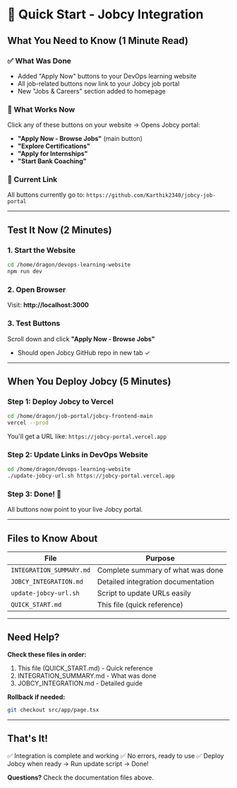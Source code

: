 # 🚀 Quick Start - Jobcy Integration

## What You Need to Know (1 Minute Read)

### ✅ What Was Done
- Added "Apply Now" buttons to your DevOps learning website
- All job-related buttons now link to your Jobcy job portal
- New "Jobs & Careers" section added to homepage

### 🎯 What Works Now
Click any of these buttons on your website → Opens Jobcy portal:
- **"Apply Now - Browse Jobs"** (main button)
- **"Explore Certifications"**
- **"Apply for Internships"**
- **"Start Bank Coaching"**

### 🔗 Current Link
All buttons currently go to: `https://github.com/Karthik2340/jobcy-job-portal`

---

## Test It Now (2 Minutes)

### 1. Start the Website
```bash
cd /home/dragon/devops-learning-website
npm run dev
```

### 2. Open Browser
Visit: **http://localhost:3000**

### 3. Test Buttons
Scroll down and click **"Apply Now - Browse Jobs"**
- Should open Jobcy GitHub repo in new tab ✓

---

## When You Deploy Jobcy (5 Minutes)

### Step 1: Deploy Jobcy to Vercel
```bash
cd /home/dragon/job-portal/jobcy-frontend-main
vercel --prod
```
You'll get a URL like: `https://jobcy-portal.vercel.app`

### Step 2: Update Links in DevOps Website
```bash
cd /home/dragon/devops-learning-website
./update-jobcy-url.sh https://jobcy-portal.vercel.app
```

### Step 3: Done! 🎉
All buttons now point to your live Jobcy portal.

---

## Files to Know About

| File | Purpose |
|------|---------|
| `INTEGRATION_SUMMARY.md` | Complete summary of what was done |
| `JOBCY_INTEGRATION.md` | Detailed integration documentation |
| `update-jobcy-url.sh` | Script to update URLs easily |
| `QUICK_START.md` | This file (quick reference) |

---

## Need Help?

**Check these files in order:**
1. This file (QUICK_START.md) - Quick reference
2. INTEGRATION_SUMMARY.md - What was done
3. JOBCY_INTEGRATION.md - Detailed guide

**Rollback if needed:**
```bash
git checkout src/app/page.tsx
```

---

## That's It! 

✅ Integration is complete and working
✅ No errors, ready to use
✅ Deploy Jobcy when ready → Run update script → Done!

**Questions?** Check the documentation files above.

